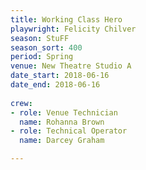 ```yaml
---
title: Working Class Hero
playwright: Felicity Chilver
season: StuFF
season_sort: 400
period: Spring
venue: New Theatre Studio A
date_start: 2018-06-16
date_end: 2018-06-16
  
crew:
- role: Venue Technician
  name: Rohanna Brown
- role: Technical Operator
  name: Darcey Graham

---
```

